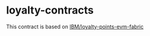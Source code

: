 # loyalty-contracts

This contract is based on [IBM/loyalty-points-evm-fabric](https://github.com/IBM/loyalty-points-evm-fabric)
